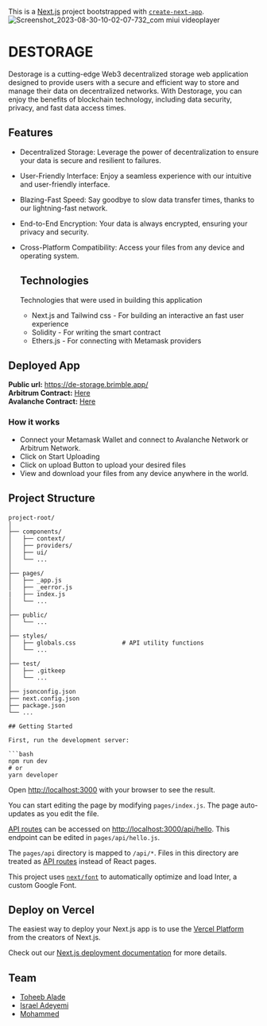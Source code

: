 This is a [Next.js](https://nextjs.org/) project bootstrapped with [`create-next-app`](https://github.com/vercel/next.js/tree/canary/packages/create-next-app).
![Screenshot_2023-08-30-10-02-07-732_com miui videoplayer](https://github.com/Moisto/De-Storage/assets/82419812/8eb6b907-9a34-4d6f-9e5c-f1d4c6a664c4)


# DESTORAGE
Destorage is a cutting-edge Web3 decentralized storage web application designed to provide users with a secure and efficient way to store and manage their data on decentralized networks. With Destorage, you can enjoy the benefits of blockchain technology, including data security, privacy, and fast data access times.
## Features
* Decentralized Storage: Leverage the power of decentralization to ensure your data is secure and resilient to failures.

* User-Friendly Interface: Enjoy a seamless experience with our intuitive and user-friendly interface.

* Blazing-Fast Speed: Say goodbye to slow data transfer times, thanks to our lightning-fast network.

* End-to-End Encryption: Your data is always encrypted, ensuring your privacy and security.

* Cross-Platform Compatibility: Access your files from any device and operating system.

  ## Technologies
  Technologies that were used in building this application

  * Next.js and Tailwind css -  For building an interactive an fast user experience
  * Solidity - For writing the smart contract
  * Ethers.js - For connecting with Metamask providers
    

## Deployed App
**Public url:** https://de-storage.brimble.app/  
**Arbitrum Contract:** [Here](https://goerli.arbiscan.io/address/0x8e82985ee184b5a90fea68f3329b247e33f36fe5)   
**Avalanche Contract:** [Here](https://testnet.snowtrace.io/token/0xcd5d51a0378f4060611f304d664035b5a50fcb7d)

### How it works
* Connect your Metamask Wallet and connect to Avalanche Network or Arbitrum Network.
* Click on Start Uploading
* Click on upload Button to upload your desired files
* View and download your files from any device anywhere in the world.

## Project Structure
####
```
project-root/
│
├── components/
│   ├── context/
│   ├── providers/
│   ├── ui/
│   └── ...
│
├── pages/
│   ├── _app.js           
│   ├── _eerror.js
|   ├── index.js
│   └── ...
│
├── public/
│   └── ...
│
├── styles/
│   ├── globals.css             # API utility functions
│   └── ...
│
├── test/
│   ├── .gitkeep
│   └── ...
│
├── jsonconfig.json
├── next.config.json
├── package.json
└── ...

## Getting Started

First, run the development server:

```bash
npm run dev
# or
yarn developer 
```



Open [http://localhost:3000](http://localhost:3000) with your browser to see the result.

You can start editing the page by modifying `pages/index.js`. The page auto-updates as you edit the file.

[API routes](https://nextjs.org/docs/api-routes/introduction) can be accessed on [http://localhost:3000/api/hello](http://localhost:3000/api/hello). This endpoint can be edited in `pages/api/hello.js`.

The `pages/api` directory is mapped to `/api/*`. Files in this directory are treated as [API routes](https://nextjs.org/docs/api-routes/introduction) instead of React pages.

This project uses [`next/font`](https://nextjs.org/docs/basic-features/font-optimization) to automatically optimize and load Inter, a custom Google Font.

## Deploy on Vercel

The easiest way to deploy your Next.js app is to use the [Vercel Platform](https://vercel.com/new?utm_medium=default-template&filter=next.js&utm_source=create-next-app&utm_campaign=create-next-app-readme) from the creators of Next.js.

Check out our [Next.js deployment documentation](https://nextjs.org/docs/deployment) for more details.


## Team

- [Toheeb Alade](https://github.com/Horlarmmy) 
- [Israel Adeyemi](https://github.com/gb0g0) 
- [Mohammed](https://github.com/FeeqCodes)
